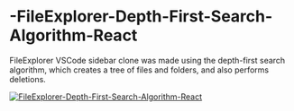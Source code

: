 # -FileExplorer-Depth-First-Search-Algorithm-React
FileExplorer VSCode sidebar clone was made using the depth-first search algorithm, which creates a tree of files and folders, and also performs deletions.

[![FileExplorer-Depth-First-Search-Algorithm-React](https://img.youtube.com/vi/EYpoqlNYM_g/maxresdefault.jpg)](https://www.youtube.com/watch?v=EYpoqlNYM_g)
